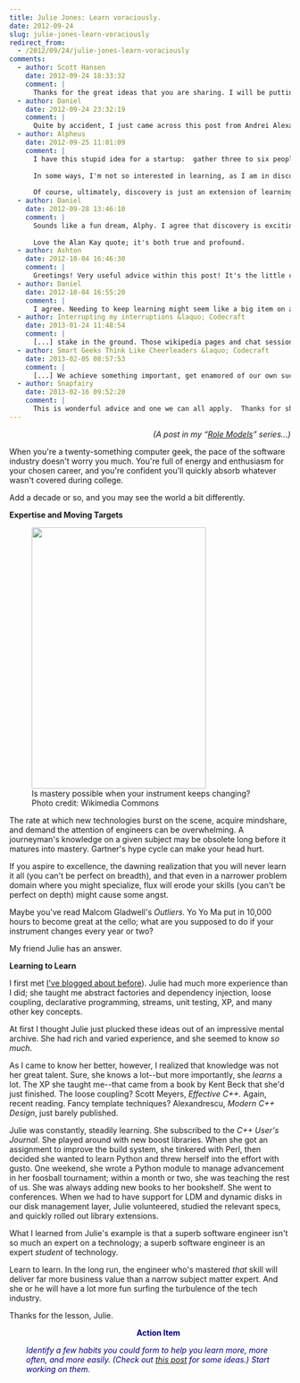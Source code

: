 ```yaml
---
title: Julie Jones: Learn voraciously.
date: 2012-09-24
slug: julie-jones-learn-voraciously
redirect_from:
  - /2012/09/24/julie-jones-learn-voraciously
comments:
  - author: Scott Hansen
    date: 2012-09-24 18:33:32
    comment: |
      Thanks for the great ideas that you are sharing. I will be putting them into effect for myself.
  - author: Daniel
    date: 2012-09-24 23:32:19
    comment: |
      Quite by accident, I just came across this post from Andrei Alexandrescu (C++ guru and major proponent of the D programming language), in which he argues that learning how to learn is the most important skill for any technophile: http://www.informit.com/articles/article.aspx?p=1945828
  - author: Alpheus
    date: 2012-09-25 11:01:09
    comment: |
      I have this stupid idea for a startup:  gather three to six people together, to learn Common Lisp and mathematics, and then make things up as we go from there.  So, in a way, I would like to be in the business of learning!
      
      In some ways, I'm not so interested in learning, as I am in discovering new things.  Some of it may be written down, because it's been done by others; some of it may be done for the first time (or one of the first times, if you have no idea that someone else discovered the idea before you, yet independently of you).  Indeed, Alan Kay once said, "The best way to predict the future is to invent it."
      
      Of course, ultimately, discovery is just an extension of learning!
  - author: Daniel
    date: 2012-09-28 13:46:10
    comment: |
      Sounds like a fun dream, Alphy. I agree that discovery is exciting. Maybe that's why I like software as a career field; it gives me a fertile field to learn and experiment.
      
      Love the Alan Kay quote; it's both true and profound.
  - author: Ashton
    date: 2012-10-04 16:46:30
    comment: |
      Greetings! Very useful advice within this post! It's the little changes which will make the most significant changes. Many thanks for sharing!
  - author: Daniel
    date: 2012-10-04 16:55:20
    comment: |
      I agree. Needing to keep learning might seem like a big item on a to-do list, but it can (and should) be done here a little, there a little. My <a href="six-learning-tips-for-tech-folks.md" title="Six Learning Tips For Tech Folks" rel="nofollow">post with tips for tech learners</a> was an attempt to capture some small habits with big benefits.
  - author: Interrupting my interruptions &laquo; Codecraft
    date: 2013-01-24 11:48:54
    comment: |
      [...] stake in the ground. Those wikipedia pages and chat sessions and interesting blog posts are part of learning voraciously, which is a strategic imperative for any software [...]
  - author: Smart Geeks Think Like Cheerleaders &laquo; Codecraft
    date: 2013-02-05 08:57:53
    comment: |
      [...] We achieve something important, get enamored of our own success, and forget to be humble and to learn from others. [...]
  - author: Snapfairy
    date: 2013-02-16 09:52:20
    comment: |
      This is wonderful advice and one we can all apply.  Thanks for sharing and for following my blog. Bendiciones ; )
---
```

<p style="text-align:right;"><em>(A post in my “<a href="/category/role-models/">Role Models</a>” series…)</em></p>
When you're a twenty-something computer geek, the pace of the software industry doesn't worry you much. You're full of energy and enthusiasm for your chosen career, and you're confident you'll quickly absorb whatever wasn't covered during college.

Add a decade or so, and you may see the world a bit differently.

<strong>Expertise and Moving Targets</strong>

<figure><img title="cello" src="http://upload.wikimedia.org/wikipedia/commons/thumb/8/89/Cello_study.jpg/320px-Cello_study.jpg" alt="" width="312" height="467" /><figcaption>Is mastery possible when your instrument keeps changing? Photo credit: Wikimedia Commons</figcaption></figure>

The rate at which new technologies burst on the scene, acquire mindshare, and demand the attention of engineers can be overwhelming. A journeyman's knowledge on a given subject may be obsolete long before it matures into mastery. Gartner's hype cycle can make your head hurt.

If you aspire to excellence, the dawning realization that you will never learn it all (you can't be perfect on breadth), and that even in a narrower problem domain where you might specialize, flux will erode your skills (you can't be perfect on depth) might cause some angst.

Maybe you've read Malcom Gladwell's <em>Outliers. </em>Yo Yo Ma put in 10,000 hours to become great at the cello; what are you supposed to do if your instrument changes every year or two?

My friend Julie has an answer.

<strong>Learning to Learn</strong>

I first met <a href="roland-whatcott-manage-momentum.md">I've blogged about before</a>). Julie had much more experience than I did; she taught me abstract factories and dependency injection, loose coupling, declarative programming, streams, unit testing, XP, and many other key concepts.

At first I thought Julie just plucked these ideas out of an impressive mental archive. She had rich and varied experience, and she seemed to know <em>so much</em>.

As I came to know her better, however, I realized that knowledge was not her great talent. Sure, she knows a lot--but more importantly, she <em>learns</em> a lot. The XP she taught me--that came from a book by Kent Beck that she'd just finished. The loose coupling? Scott Meyers, <em>Effective C++. </em>Again, recent reading. Fancy template techniques? Alexandrescu, <em>Modern C++ Design</em>, just barely published.

Julie was constantly, steadily learning. She subscribed to the <em>C++ User's Journal</em>. She played around with new boost libraries. When she got an assignment to improve the build system, she tinkered with Perl, then decided she wanted to learn Python and threw herself into the effort with gusto. One weekend, she wrote a Python module to manage advancement in her foosball tournament; within a month or two, she was teaching the rest of us. She was always adding new books to her bookshelf. She went to conferences. When we had to have support for LDM and dynamic disks in our disk management layer, Julie volunteered, studied the relevant specs, and quickly rolled out library extensions.

What I learned from Julie's example is that a superb software engineer isn't so much an expert on a technology; a superb software engineer is an expert <em>student</em> of technology.

Learn to learn. In the long run, the engineer who's mastered <em>that</em> skill will deliver far more business value than a narrow subject matter expert. And she or he will have a lot more fun surfing the turbulence of the tech industry.

Thanks for the lesson, Julie.
<p style="padding-left:30px;text-align:center;"><span style="color:#000080;"><strong>Action Item</strong></span></p>
<p style="padding-left:30px;"><span style="color:#000080;"><em>Identify a few habits you could form to help you learn more, more often, and more easily. (Check out <a title="Six Learning Tips For Tech Folks" href="six-learning-tips-for-tech-folks.md">this post</a> for some ideas.) Start working on them.</em></span></p>
